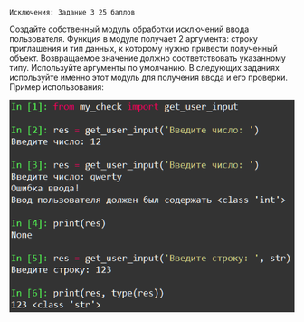     Исключения: Задание 3 25 баллов
Создайте собственный модуль обработки исключений ввода пользователя. Функция в модуле получает 2 аргумента: строку приглашения и тип данных, к которому нужно привести полученный объект. Возвращаемое значение должно соответствовать указанному типу. Используйте аргументы по умолчанию.
В следующих заданиях используйте именно этот модуль для получения ввода и его проверки. Пример использования:

![img.png](img.png)